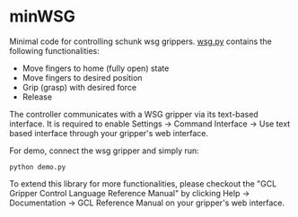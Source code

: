 # minWSG
Minimal code for controlling schunk wsg grippers. [wsg.py](wsg.py) contains the following functionalities:
- Move fingers to home (fully open) state
- Move fingers to desired position
- Grip (grasp) with desired force
- Release

The controller communicates with a WSG gripper via its text-based interface. It is required to enable Settings -> Command Interface -> Use text based interface through your gripper's web interface.

For demo, connect the wsg gripper and simply run:
```
python demo.py
```

To extend this library for more functionalities, please checkout the "GCL Gripper Control Language Reference Manual" by clicking Help -> Documentation -> GCL Reference Manual on your gripper's web interface.
